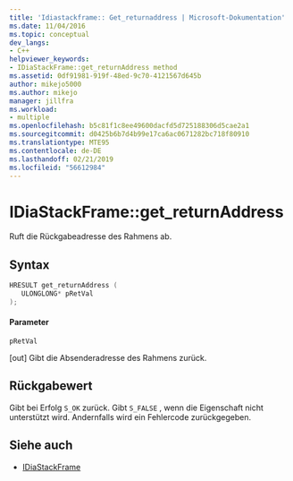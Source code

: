 ```yaml
---
title: 'Idiastackframe:: Get_returnaddress | Microsoft-Dokumentation'
ms.date: 11/04/2016
ms.topic: conceptual
dev_langs:
- C++
helpviewer_keywords:
- IDiaStackFrame::get_returnAddress method
ms.assetid: 0df91981-919f-48ed-9c70-4121567d645b
author: mikejo5000
ms.author: mikejo
manager: jillfra
ms.workload:
- multiple
ms.openlocfilehash: b5c81f1c8ee49600dacfd5d725188306d5cae2a1
ms.sourcegitcommit: d0425b6b7d4b99e17ca6ac0671282bc718f80910
ms.translationtype: MTE95
ms.contentlocale: de-DE
ms.lasthandoff: 02/21/2019
ms.locfileid: "56612984"
---
```

# <a name="idiastackframegetreturnaddress"></a>IDiaStackFrame::get_returnAddress
Ruft die Rückgabeadresse des Rahmens ab.

## <a name="syntax"></a>Syntax

```C++
HRESULT get_returnAddress ( 
   ULONGLONG* pRetVal
);
```

#### <a name="parameters"></a>Parameter
 `pRetVal`

[out] Gibt die Absenderadresse des Rahmens zurück.

## <a name="return-value"></a>Rückgabewert
 Gibt bei Erfolg `S_OK` zurück. Gibt `S_FALSE` , wenn die Eigenschaft nicht unterstützt wird. Andernfalls wird ein Fehlercode zurückgegeben.

## <a name="see-also"></a>Siehe auch
- [IDiaStackFrame](../../debugger/debug-interface-access/idiastackframe.md)
